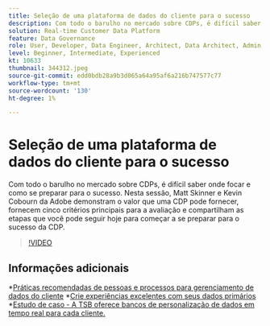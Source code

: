 ```yaml
---
title: Seleção de uma plataforma de dados do cliente para o sucesso
description: Com todo o barulho no mercado sobre CDPs, é difícil saber onde focar e como se preparar para o sucesso.
solution: Real-time Customer Data Platform
feature: Data Governance
role: User, Developer, Data Engineer, Architect, Data Architect, Admin, Leader
level: Beginner, Intermediate, Experienced
kt: 10633
thumbnail: 344312.jpeg
source-git-commit: edd0bdb28a9b3d065a64a95af6a216b747577c77
workflow-type: tm+mt
source-wordcount: '130'
ht-degree: 1%

---
```


# Seleção de uma plataforma de dados do cliente para o sucesso

Com todo o barulho no mercado sobre CDPs, é difícil saber onde focar e como se preparar para o sucesso. Nesta sessão, Matt Skinner e Kevin Cobourn da Adobe demonstram o valor que uma CDP pode fornecer, fornecem cinco critérios principais para a avaliação e compartilham as etapas que você pode seguir hoje para começar a se preparar para o sucesso da CDP.

>[!VIDEO](https://video.tv.adobe.com/v/344312/?quality=12&learn=on)

## Informações adicionais 

*[Práticas recomendadas de pessoas e processos para gerenciamento de dados do cliente](people-and-process.md)
*[Crie experiências excelentes com seus dados primários](https://experienceleague.adobe.com/docs/customer-data-management-voices-events/build-superb-experiences-with-your-first-party-data.html)
*[Estudo de caso - A TSB oferece bancos de personalização de dados em tempo real para cada cliente.](https://business.adobe.com/customer-success-stories/tsb-case-study.html)
